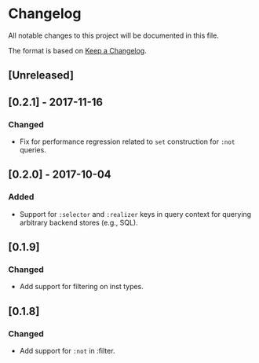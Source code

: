 # Changelog
All notable changes to this project will be documented in this file.

The format is based on [Keep a Changelog](http://keepachangelog.com/en/1.0.0/).

## [Unreleased]

## [0.2.1] - 2017-11-16
### Changed
- Fix for performance regression related to `set` construction for `:not` queries.

## [0.2.0] - 2017-10-04
### Added
- Support for `:selector` and `:realizer` keys in query context for querying arbitrary backend stores (e.g., SQL).

## [0.1.9]
### Changed
- Add support for filtering on inst types.

## [0.1.8]
### Changed
- Add support for `:not` in :filter.
